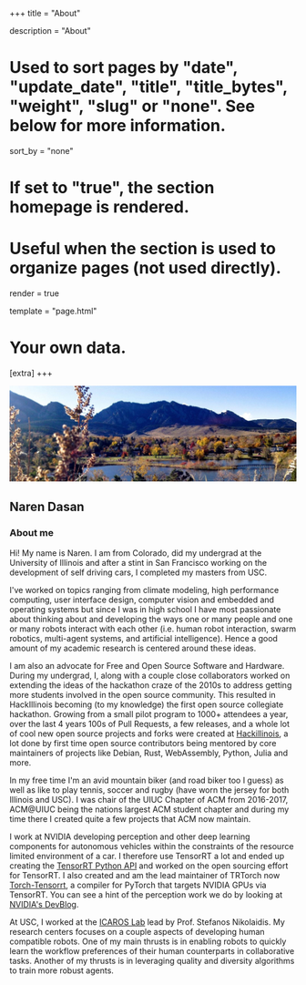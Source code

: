 +++
title = "About"

description = "About"

# Used to sort pages by "date", "update_date", "title", "title_bytes", "weight", "slug" or "none". See below for more information.
sort_by = "none"

# If set to "true", the section homepage is rendered.
# Useful when the section is used to organize pages (not used directly).
render = true

template = "page.html"
# Your own data.
[extra]
+++

<img src="/img/about.jpg" />

## Naren Dasan

### About me

Hi! My name is Naren. I am from Colorado, did my undergrad at the University of Illinois and after a stint in San Francisco working on the development of self driving cars, I completed my masters from USC. 

I've worked on topics ranging from climate modeling, high performance computing, user interface design, computer vision and embedded and operating systems but since I was in high school I have most passionate about thinking about and developing the ways one or many people and one or many robots interact with each other (i.e. human robot interaction, swarm robotics, multi-agent systems, and artificial intelligence). Hence a good amount of my academic research is centered around these ideas.

I am also an advocate for Free and Open Source Software and Hardware. During my undergrad, I, along with a couple close collaborators worked on extending the ideas of the hackathon craze of the 2010s to address getting more students involved in the open source community. This resulted in HackIllinois becoming (to my knowledge) the first open source collegiate hackathon. Growing from a small pilot program to 1000+ attendees a year, over the last 4 years 100s of Pull Requests, a few releases, and a whole lot of cool new open source projects and forks were created at [Hackillinois](https://hackillinois.org), a lot done by first time open source contributors being mentored by core maintainers of projects like Debian, Rust, WebAssembly, Python, Julia and more.

In my free time I'm an avid mountain biker (and road biker too I guess) as well as like to play tennis, soccer and rugby (have worn the jersey for both Illinois and USC). I was chair of the UIUC Chapter of ACM from 2016-2017, ACM@UIUC being the nations largest ACM student chapter and during my time there I created quite a few projects that ACM now maintain.

I work at NVIDIA developing perception and other deep learning components for autonomous vehicles within the constraints of the resource limited environment of a car. I therefore use TensorRT a lot and ended up creating the [TensorRT Python API](https://docs.nvidia.com/deeplearning/tensorrt/api/python_api/index.html) and worked on the open sourcing effort for TensorRT. I also created and am the lead maintainer of TRTorch now [Torch-Tensorrt](https://www.github.com/pytorch/tensorrt), a compiler for PyTorch that targets NVIDIA GPUs via TensorRT. You can see a hint of the perception work we do by looking at [NVIDIA's DevBlog](https://developer.nvidia.com/blog/author/narens/).

At USC, I worked at the [ICAROS Lab](https://icaros.usc.edu) lead by Prof. Stefanos Nikolaidis. My research centers focuses on a couple aspects of developing human compatible robots. One of my main thrusts is in enabling robots to quickly learn the workflow preferences of their human counterparts in collaborative tasks. Another of my thrusts is in leveraging quality and diversity algorithms to train more robust agents.